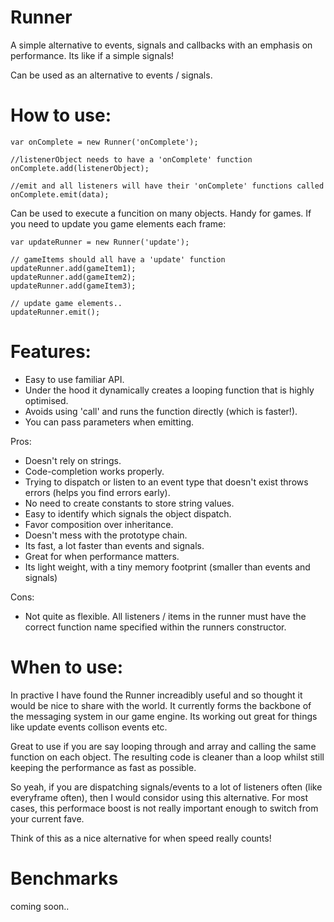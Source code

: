# Runner
A simple alternative to events, signals and callbacks with an emphasis on performance.
Its like if a simple signals!

Can be used as an alternative to events / signals. 

# How to use:
```
var onComplete = new Runner('onComplete');

//listenerObject needs to have a 'onComplete' function
onComplete.add(listenerObject);

//emit and all listeners will have their 'onComplete' functions called
onComplete.emit(data);
```

Can be used to execute a funcition on many objects. Handy for games. If you need to update you game elements each frame:

```
var updateRunner = new Runner('update');

// gameItems should all have a 'update' function
updateRunner.add(gameItem1);
updateRunner.add(gameItem2);
updateRunner.add(gameItem3);

// update game elements..
updateRunner.emit();
```
# Features:
- Easy to use familiar API.
- Under the hood it dynamically creates a looping function that is highly optimised. 
- Avoids using 'call' and runs the function directly (which is faster!).
- You can pass parameters when emitting.

Pros:
- Doesn't rely on strings.
- Code-completion works properly.
- Trying to dispatch or listen to an event type that doesn't exist throws errors (helps you find errors early).
- No need to create constants to store string values.
- Easy to identify which signals the object dispatch.
- Favor composition over inheritance.
- Doesn't mess with the prototype chain.
- Its fast, a lot faster than events and signals.
- Great for when performance matters.
- Its light weight, with a tiny memory footprint (smaller than events and signals)


Cons:
- Not quite as flexible. All listeners / items in the runner must have the correct function name specified within the runners constructor.

# When to use:
In practive I have found the Runner increadibly useful and so thought it would be nice to share with the world. It currently forms the backbone of the messaging system in our game engine. Its working out great for things like update events collison events etc. 

Great to use if you are say looping through and array and calling the same function on each object. The resulting code is cleaner than a loop whilst still keeping the performance as fast as possible.

So yeah, if you are dispatching signals/events to a lot of listeners often (like everyframe often), then I would considor using this alternative. For most cases, this performace boost is not really important enough to switch from your current fave. 

Think of this as a nice alternative for when speed really counts!


# Benchmarks

coming soon..
